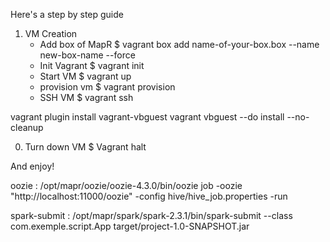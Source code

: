 Here's a step by step guide 

1) VM Creation
    - Add box of MapR
    $ vagrant box add  name-of-your-box.box --name new-box-name --force
	- Init Vagrant
    $ vagrant init
    - Start VM
    $ vagrant up
    - provision vm
    $ vagrant provision
    - SSH VM
    $ vagrant ssh

vagrant plugin install vagrant-vbguest
vagrant vbguest --do install --no-cleanup







0) Turn down VM
    $ Vagrant halt

And enjoy!








oozie : /opt/mapr/oozie/oozie-4.3.0/bin/oozie job -oozie "http://localhost:11000/oozie" -config hive/hive_job.properties -run


spark-submit : /opt/mapr/spark/spark-2.3.1/bin/spark-submit --class com.exemple.script.App target/project-1.0-SNAPSHOT.jar
